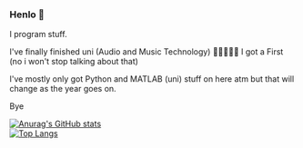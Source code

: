 ### Henlo 👋 

I program stuff.

I've finally finished uni (Audio and Music Technology) 🎉🎉🎉🎉🎉
I got a First (no i won't stop talking about that)


I've mostly only got Python and MATLAB (uni) stuff on here atm but that will change as the year goes on.

Bye

[![Anurag's GitHub stats](https://github-readme-stats.vercel.app/api?username=HazellCode&theme=radical)](https://github.com/anuraghazra/github-readme-stats)<br>
[![Top Langs](https://github-readme-stats.vercel.app/api/top-langs/?username=HazellCode&theme=radical)](https://github.com/anuraghazra/github-readme-stats)
